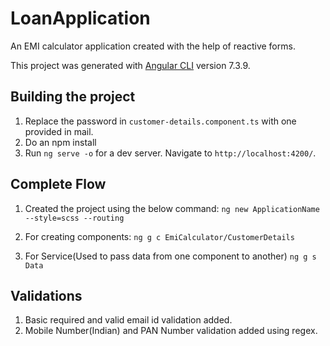 # LoanApplication

An EMI calculator application created with the help of reactive forms.

This project was generated with [Angular CLI](https://github.com/angular/angular-cli) version 7.3.9.

## Building the project
1. Replace the password in `customer-details.component.ts` with one provided in mail.
2. Do an npm install
3. Run `ng serve -o` for a dev server. Navigate to `http://localhost:4200/`.

## Complete Flow
1. Created the project using the below command:
`ng new ApplicationName --style=scss --routing`

2. For creating components:
`ng g c EmiCalculator/CustomerDetails`

3. For Service(Used to pass data from one component to another)
`ng g s Data`

## Validations
1. Basic required and valid email id validation added.
2. Mobile Number(Indian) and PAN Number validation added using regex.




